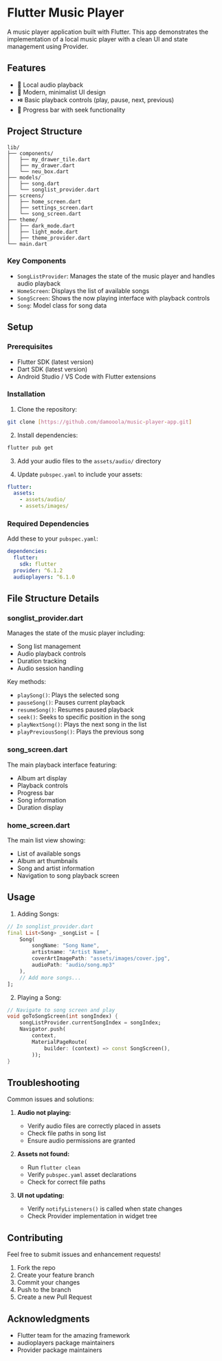 # Flutter Music Player

A music player application built with Flutter. This app demonstrates the implementation of a local music player with a clean UI and state management using Provider.

## Features

- 🎵 Local audio playback
- 🎨 Modern, minimalist UI design
- ⏯️ Basic playback controls (play, pause, next, previous)
- 🎼 Progress bar with seek functionality

## Project Structure

```
lib/
├── components/
│   ├── my_drawer_tile.dart
│   ├── my_drawer.dart
│   └── neu_box.dart
├── models/
│   ├── song.dart
│   └── songlist_provider.dart
├── screens/
│   ├── home_screen.dart
│   ├── settings_screen.dart
│   └── song_screen.dart
├── theme/
│   ├── dark_mode.dart
│   ├── light_mode.dart
│   ├── theme_provider.dart
└── main.dart
```

### Key Components

- `SongListProvider`: Manages the state of the music player and handles audio playback
- `HomeScreen`: Displays the list of available songs
- `SongScreen`: Shows the now playing interface with playback controls
- `Song`: Model class for song data

## Setup

### Prerequisites

- Flutter SDK (latest version)
- Dart SDK (latest version)
- Android Studio / VS Code with Flutter extensions

### Installation

1. Clone the repository:

```bash
git clone [https://github.com/damooola/music-player-app.git]
```

2. Install dependencies:

```bash
flutter pub get
```

3. Add your audio files to the `assets/audio/` directory

4. Update `pubspec.yaml` to include your assets:

```yaml
flutter:
  assets:
    - assets/audio/
    - assets/images/
```

### Required Dependencies

Add these to your `pubspec.yaml`:

```yaml
dependencies:
  flutter:
    sdk: flutter
  provider: ^6.1.2
  audioplayers: ^6.1.0
```

## File Structure Details

### songlist_provider.dart

Manages the state of the music player including:

- Song list management
- Audio playback controls
- Duration tracking
- Audio session handling

Key methods:

- `playSong()`: Plays the selected song
- `pauseSong()`: Pauses current playback
- `resumeSong()`: Resumes paused playback
- `seek()`: Seeks to specific position in the song
- `playNextSong()`: Plays the next song in the list
- `playPreviousSong()`: Plays the previous song

### song_screen.dart

The main playback interface featuring:

- Album art display
- Playback controls
- Progress bar
- Song information
- Duration display

### home_screen.dart

The main list view showing:

- List of available songs
- Album art thumbnails
- Song and artist information
- Navigation to song playback screen

## Usage

1. Adding Songs:

```dart
// In songlist_provider.dart
final List<Song> _songList = [
    Song(
        songName: "Song Name",
        artistname: "Artist Name",
        coverArtImagePath: "assets/images/cover.jpg",
        audioPath: "audio/song.mp3"
    ),
    // Add more songs...
];
```

2. Playing a Song:

```dart
// Navigate to song screen and play
void goToSongScreen(int songIndex) {
    songListProvider.currentSongIndex = songIndex;
    Navigator.push(
        context,
        MaterialPageRoute(
            builder: (context) => const SongScreen(),
        ));
}
```

## Troubleshooting

Common issues and solutions:

1. **Audio not playing:**
   - Verify audio files are correctly placed in assets
   - Check file paths in song list
   - Ensure audio permissions are granted

2. **Assets not found:**
   - Run `flutter clean`
   - Verify `pubspec.yaml` asset declarations
   - Check for correct file paths

3. **UI not updating:**
   - Verify `notifyListeners()` is called when state changes
   - Check Provider implementation in widget tree

## Contributing

Feel free to submit issues and enhancement requests!

1. Fork the repo
2. Create your feature branch
3. Commit your changes
4. Push to the branch
5. Create a new Pull Request

## Acknowledgments

- Flutter team for the amazing framework
- audioplayers package maintainers
- Provider package maintainers
